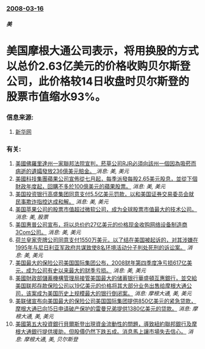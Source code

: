 ### [2008-03-16](/news/2008/03/16/index.md)

##### 美
# 美国摩根大通公司表示，将用换股的方式以总价2.63亿美元的价格收购贝尔斯登公司，此价格较14日收盘时贝尔斯登的股票市值缩水93%。




### 信息来源:

1. [新华网](http://news.xinhuanet.com/newscenter/2008-03/17/content_7804190.htm)

### 有关:

1. [ 美國佛羅里達州一家聯邦法院宣判，菸草公司RJR必須向該州一個因為吸菸而病逝的遺孀發放236億美元賠金。 ](/zh/news/2014/07/19/美國佛羅里達州一家聯邦法院宣判-菸草公司RJR必須向該州一個因為吸菸而病逝的遺孀發放236億美元賠金.md) _消息: 美, 美元_
2. [美國科技集團蘋果公司宣佈從七月起，每季派發每股2.65美元股息，並從下個財政年度起，回購不多於100億美元的蘋果股票。](/zh/news/2012/03/19/美國科技集團蘋果公司宣佈從七月起-每季派發每股265美元股息-並從下個財政年度起-回購不多於100億美元的蘋果股票.md) _消息: 美, 美元_
3. [ 美国投资银行高盛集团同意支付5.5亿美元罚款，以和美国证券交易委员会就民事欺诈指控达成和解。](/zh/news/2010/07/15/美国投资银行高盛集团同意支付55亿美元罚款-以和美国证券交易委员会就民事欺诈指控达成和解.md) _消息: 美, 美元_
4. [ 美国苹果公司的股票市值超过微软公司，成为全球股票市值最大的技术公司。](/zh/news/2010/05/26/美国苹果公司的股票市值超过微软公司-成为全球股票市值最大的技术公司.md) _消息: 美, 股票_
5. [美国惠普公司宣布，将以总价约27亿美元的价格现金收购网络设备制造商3Com公司。](/zh/news/2009/11/11/美国惠普公司宣布-将以总价约27亿美元的价格现金收购网络设备制造商3Com公司.md) _消息: 美, 美元_
6. [ 荷兰皇家壳牌公司同意支付1550万美元，以了结在美国被起诉的，对其涉嫌在1995年与尼日利亚军政府共谋致使8名环境活动分子判处死刑的诉讼案。](/zh/news/2009/06/9/荷兰皇家壳牌公司同意支付1550万美元-以了结在美国被起诉的-对其涉嫌在1995年与尼日利亚军政府共谋致使8名环境活动.md) _消息: 美, 美元_
7. [美国最大的保险公司美国国际集团公布，2008财年第四季度净亏损617亿美元，成为公司有史以来最大的财季亏损。](/zh/news/2009/03/2/美国最大的保险公司美国国际集团公布-2008财年第四季度净亏损617亿美元-成为公司有史以来最大的财季亏损.md) _消息: 美, 美元_
8. [美國財政部儲蓄機構管理局接管美国最大的储蓄银行華盛頓互惠銀行，並交給美国联邦存款保险公司以19亿美元的价格将其大部分业务出售给摩根大通公司，该案成为美国历史上规模最大的银行倒闭案。](/zh/news/2008/09/25/美國財政部儲蓄機構管理局接管美国最大的储蓄银行華盛頓互惠銀行-並交給美国联邦存款保险公司以19亿美元的价格将其大部分业务.md) _消息: 摩根大通, 美, 美元_
9. [美联储宣布向美国最大的保险公司美国国际集团提供850亿美元的紧急贷款，摩根大通已向15日申请破产保护的雷曼兄弟提供1380亿美元的贷款。](/zh/news/2008/09/16/美联储宣布向美国最大的保险公司美国国际集团提供850亿美元的紧急贷款-摩根大通已向15日申请破产保护的雷曼兄弟提供138.md) _消息: 摩根大通, 美, 美元_
10. [美國第五大投資銀行貝爾斯登出現資金流動性的問題，導致紐約聯邦銀行及摩根大通銀行提供援助，但股價仍然下跌五成。消息馬上讓市場失去信心。](/zh/news/2008/03/14/美國第五大投資銀行貝爾斯登出現資金流動性的問題-導致紐約聯邦銀行及摩根大通銀行提供援助-但股價仍然下跌五成-消息馬上讓市.md) _消息: 摩根大通, 美, 贝尔斯登_
